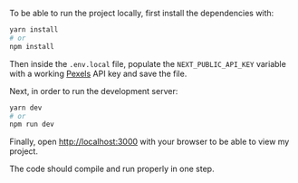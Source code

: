 To be able to run the project locally, first install the dependencies with:

```bash
yarn install
# or
npm install
```

Then inside the `.env.local` file, populate the `NEXT_PUBLIC_API_KEY` variable with a working [Pexels](https://www.pexels.com/onboarding) API key and save the file.

Next, in order to run the development server:

```bash
yarn dev
# or
npm run dev
```

Finally, open [http://localhost:3000](http://localhost:3000) with your browser to be able to view my project.

The code should compile and run properly in one step.
